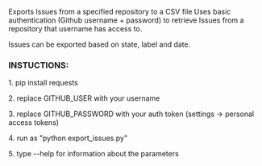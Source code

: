 <p>Exports Issues from a specified repository to a CSV file Uses basic authentication (Github username + password) to retrieve Issues from a repository that username has access to. 
<p>Issues can be exported based on state, label and date.

<h3>INSTUCTIONS:</h3>
<p>1. pip install requests
<p>2. replace GITHUB_USER with your username 
<p>3. replace GITHUB_PASSWORD with your auth token (settings -> personal access tokens) 
<p>4. run as "python export_issues.py" 
<p>5. type --help for information about the parameters
